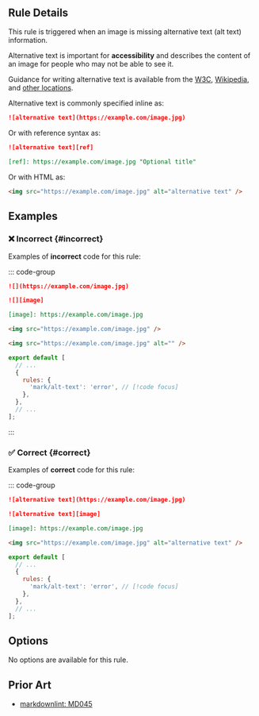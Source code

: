 <!-- markdownlint-disable-next-line no-inline-html first-line-h1 -->
<header v-html="$frontmatter.rule"></header>

## Rule Details

This rule is triggered when an image is missing alternative text (alt text)
information.

Alternative text is important for **accessibility** and describes the
content of an image for people who may not be able to see it.

Guidance for writing alternative text is available from the [W3C](https://www.w3.org/WAI/alt/),
[Wikipedia](https://en.wikipedia.org/wiki/Alt_attribute), and [other locations](https://www.phase2technology.com/blog/no-more-excuses).

Alternative text is commonly specified inline as:

```md
![alternative text](https://example.com/image.jpg)
```

Or with reference syntax as:

```md
![alternative text][ref]

[ref]: https://example.com/image.jpg "Optional title"
```

Or with HTML as:

```html
<img src="https://example.com/image.jpg" alt="alternative text" />
```

## Examples

### :x: Incorrect {#incorrect}

Examples of **incorrect** code for this rule:

::: code-group

```md [incorrect.md]
![](https://example.com/image.jpg)

![][image]

[image]: https://example.com/image.jpg

<img src="https://example.com/image.jpg" />

<img src="https://example.com/image.jpg" alt="" />
```

```js [eslint.config.mjs] {5}
export default [
  // ...
  {
    rules: {
      'mark/alt-text': 'error', // [!code focus]
    },
  },
  // ...
];
```

:::

### :white_check_mark: Correct {#correct}

Examples of **correct** code for this rule:

::: code-group

```md [correct.md]
![alternative text](https://example.com/image.jpg)

![alternative text][image]

[image]: https://example.com/image.jpg

<img src="https://example.com/image.jpg" alt="alternative text" />
```

```js [eslint.config.mjs] {5}
export default [
  // ...
  {
    rules: {
      'mark/alt-text': 'error', // [!code focus]
    },
  },
  // ...
];
```

## Options

No options are available for this rule.

## Prior Art

- [markdownlint: MD045](https://github.com/DavidAnson/markdownlint/blob/main/doc/md045.md)
